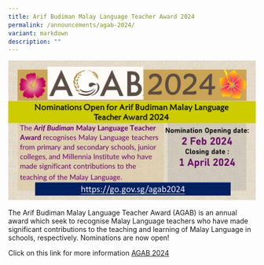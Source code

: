 ```yaml
---
title: Arif Budiman Malay Language Teacher Award 2024
permalink: /announcements/agab-2024/
variant: markdown
description: ""
---
```

![](/images/Announcement/AGAB_2024.JPG)

The Arif Budiman Malay Language Teacher Award (AGAB) is an annual award which seek to recognise Malay Language teachers who have made significant contributions to the teaching and learning of Malay Language in schools, respectively.  Nominations are now open!

Click on this link for more information [AGAB 2024](https://go.gov.sg/agab2024)